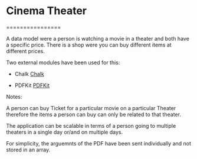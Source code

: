 # Cinema Theater
================

A data model were a person is watching a movie in a theater and both have a specific price.
There is a shop were you can buy different items at different prices.

Two external modules have been used for this:

* Chalk [Chalk](https://www.npmjs.com/package/chalk)	

* PDFKit [PDFKit](https://www.npmjs.com/package/pdfkit)	

Notes:

A person can buy Ticket for a particular movie on a particular Theater therefore the items
a person can buy can only be related to that theater.

The application can be scalable in terms of a person going to multiple theaters in a single day 
or/and on multiple days.

For simplicity, the arguemnts of the PDF have been sent individually and not stored in an array.
